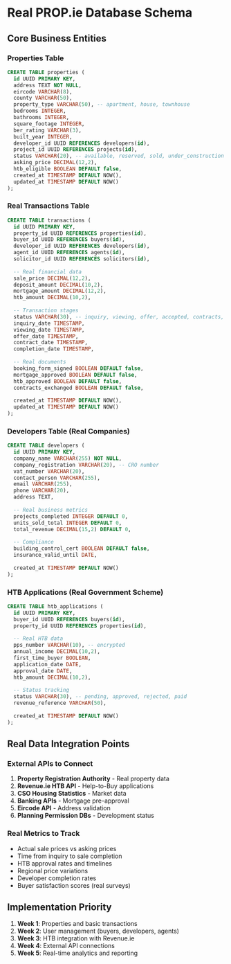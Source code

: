 # Real PROP.ie Database Schema

## Core Business Entities

### Properties Table
```sql
CREATE TABLE properties (
  id UUID PRIMARY KEY,
  address TEXT NOT NULL,
  eircode VARCHAR(8),
  county VARCHAR(50),
  property_type VARCHAR(50), -- apartment, house, townhouse
  bedrooms INTEGER,
  bathrooms INTEGER,
  square_footage INTEGER,
  ber_rating VARCHAR(3),
  built_year INTEGER,
  developer_id UUID REFERENCES developers(id),
  project_id UUID REFERENCES projects(id),
  status VARCHAR(20), -- available, reserved, sold, under_construction
  asking_price DECIMAL(12,2),
  htb_eligible BOOLEAN DEFAULT false,
  created_at TIMESTAMP DEFAULT NOW(),
  updated_at TIMESTAMP DEFAULT NOW()
);
```

### Real Transactions Table
```sql
CREATE TABLE transactions (
  id UUID PRIMARY KEY,
  property_id UUID REFERENCES properties(id),
  buyer_id UUID REFERENCES buyers(id),
  developer_id UUID REFERENCES developers(id),
  agent_id UUID REFERENCES agents(id),
  solicitor_id UUID REFERENCES solicitors(id),
  
  -- Real financial data
  sale_price DECIMAL(12,2),
  deposit_amount DECIMAL(10,2),
  mortgage_amount DECIMAL(12,2),
  htb_amount DECIMAL(10,2),
  
  -- Transaction stages
  status VARCHAR(30), -- inquiry, viewing, offer, accepted, contracts, completion
  inquiry_date TIMESTAMP,
  viewing_date TIMESTAMP,
  offer_date TIMESTAMP,
  contract_date TIMESTAMP,
  completion_date TIMESTAMP,
  
  -- Real documents
  booking_form_signed BOOLEAN DEFAULT false,
  mortgage_approved BOOLEAN DEFAULT false,
  htb_approved BOOLEAN DEFAULT false,
  contracts_exchanged BOOLEAN DEFAULT false,
  
  created_at TIMESTAMP DEFAULT NOW(),
  updated_at TIMESTAMP DEFAULT NOW()
);
```

### Developers Table (Real Companies)
```sql
CREATE TABLE developers (
  id UUID PRIMARY KEY,
  company_name VARCHAR(255) NOT NULL,
  company_registration VARCHAR(20), -- CRO number
  vat_number VARCHAR(20),
  contact_person VARCHAR(255),
  email VARCHAR(255),
  phone VARCHAR(20),
  address TEXT,
  
  -- Real business metrics
  projects_completed INTEGER DEFAULT 0,
  units_sold_total INTEGER DEFAULT 0,
  total_revenue DECIMAL(15,2) DEFAULT 0,
  
  -- Compliance
  building_control_cert BOOLEAN DEFAULT false,
  insurance_valid_until DATE,
  
  created_at TIMESTAMP DEFAULT NOW()
);
```

### HTB Applications (Real Government Scheme)
```sql
CREATE TABLE htb_applications (
  id UUID PRIMARY KEY,
  buyer_id UUID REFERENCES buyers(id),
  property_id UUID REFERENCES properties(id),
  
  -- Real HTB data
  pps_number VARCHAR(10), -- encrypted
  annual_income DECIMAL(10,2),
  first_time_buyer BOOLEAN,
  application_date DATE,
  approval_date DATE,
  htb_amount DECIMAL(10,2),
  
  -- Status tracking
  status VARCHAR(30), -- pending, approved, rejected, paid
  revenue_reference VARCHAR(50),
  
  created_at TIMESTAMP DEFAULT NOW()
);
```

## Real Data Integration Points

### External APIs to Connect
1. **Property Registration Authority** - Real property data
2. **Revenue.ie HTB API** - Help-to-Buy applications  
3. **CSO Housing Statistics** - Market data
4. **Banking APIs** - Mortgage pre-approval
5. **Eircode API** - Address validation
6. **Planning Permission DBs** - Development status

### Real Metrics to Track
- Actual sale prices vs asking prices
- Time from inquiry to sale completion
- HTB approval rates and timelines
- Regional price variations
- Developer completion rates
- Buyer satisfaction scores (real surveys)

## Implementation Priority
1. **Week 1**: Properties and basic transactions
2. **Week 2**: User management (buyers, developers, agents)
3. **Week 3**: HTB integration with Revenue.ie
4. **Week 4**: External API connections
5. **Week 5**: Real-time analytics and reporting